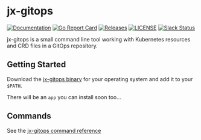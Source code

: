 # jx-gitops

[![Documentation](https://godoc.org/github.com/jenkins-x/jx-gitops?status.svg)](https://pkg.go.dev/mod/github.com/jenkins-x/jx-gitops)
[![Go Report Card](https://goreportcard.com/badge/github.com/jenkins-x/jx-gitops)](https://goreportcard.com/report/github.com/jenkins-x/jx-gitops)
[![Releases](https://img.shields.io/github/release-pre/jenkins-x/jx-gitops.svg)](https://github.com/jenkins-x/jx-gitops/releases)
[![LICENSE](https://img.shields.io/github/license/jenkins-x/jx-gitops.svg)](https://github.com/jenkins-x/jx-gitops/blob/master/LICENSE)
[![Slack Status](https://img.shields.io/badge/slack-join_chat-white.svg?logo=slack&style=social)](https://slack.k8s.io/)

jx-gitops is a small command line tool working with Kubernetes resources and CRD files in a GitOps repository.

## Getting Started

Download the [jx-gitops binary](https://github.com/jenkins-x/jx-gitops/releases) for your operating system and add it to your `$PATH`.

There will be an `app` you can install soon too...

## Commands

See the [jx-gitops command reference](https://github.com/jenkins-x/jx-gitops/blob/master/docs/cmd/jx-gitops.md#see-also)